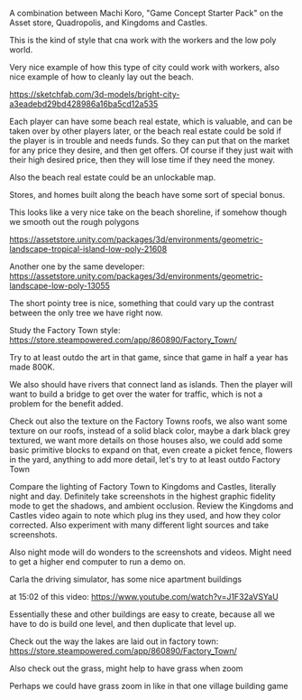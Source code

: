 A combination between Machi Koro, "Game Concept Starter Pack" on the Asset store, Quadropolis, and Kingdoms and Castles.

This is the kind of style that cna work with the workers and the low poly world.

Very nice example of how this type of city could work with workers, also nice example of how to cleanly lay out the beach.

https://sketchfab.com/3d-models/bright-city-a3eadebd29bd428986a16ba5cd12a535

Each player can have some beach real estate, which is valuable, and can be taken over by other players later, or the beach real estate could be sold if the player is in trouble and needs funds. So they can put that on the market for any price they desire, and then get offers. Of course if they just wait with their high desired price, then they will lose time if they need the money.

Also the beach real estate could be an unlockable map.

Stores, and homes built along the beach have some sort of special bonus.


This looks like a very nice take on the beach shoreline, if somehow though we smooth out the rough polygons

https://assetstore.unity.com/packages/3d/environments/geometric-landscape-tropical-island-low-poly-21608


Another one by the same developer: https://assetstore.unity.com/packages/3d/environments/geometric-landscape-low-poly-13055

The short pointy tree is nice, something that could vary up the contrast between the only tree we have right now. 

Study the Factory Town style: https://store.steampowered.com/app/860890/Factory_Town/

Try to at least outdo the art in that game, since that game in half a year has made 800K. 

We also should have rivers that connect land as islands. Then the player will want to build a bridge to get over the water for traffic, which is not a problem for the benefit added.

Check out also the texture on the Factory Towns roofs, we also want some texture on our roofs, instead of a solid black color, maybe a dark black grey textured, we want more details on those houses also, we could add some basic primitive blocks to expand on that, even create a picket fence, flowers in the yard, anything to add more detail, let's try to at least outdo Factory Town

Compare the lighting of Factory Town to Kingdoms and Castles, literally night and day. Definitely take screenshots in the highest graphic fidelity mode to get the shadows, and ambient occlusion. Review the Kingdoms and Castles video again to note which plug ins they used, and how they color corrected. Also experiment with many different light sources and take screenshots. 

Also night mode will do wonders to the screenshots and videos. Might need to get a higher end computer to run a demo on.

Carla the driving simulator, has some nice apartment buildings

at 15:02 of this video: https://www.youtube.com/watch?v=J1F32aVSYaU

Essentially these and other buildings are easy to create, because all we have to do is build one level, and then duplicate that level up.


Check out the way the lakes are laid out in factory town: https://store.steampowered.com/app/860890/Factory_Town/

Also check out the grass, might help to have grass when zoom

Perhaps we could have grass zoom in like in that one village building game



